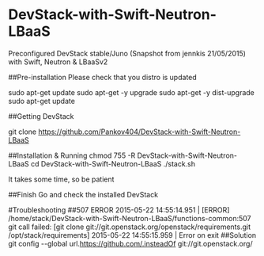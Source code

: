 # DevStack-with-Swift-Neutron-LBaaS
Preconfigured DevStack stable/Juno (Snapshot from jennkis 21/05/2015) with Swift, Neutron &amp; LBaaSv2

##Pre-installation
Please check that you distro is updated

sudo apt-get update
sudo apt-get -y upgrade 
sudo apt-get -y dist-upgrade 
sudo apt-get update

##Getting DevStack

git clone https://github.com/Pankov404/DevStack-with-Swift-Neutron-LBaaS

##Installation & Running 
chmod 755 -R DevStack-with-Swift-Neutron-LBaaS
cd DevStack-with-Swift-Neutron-LBaaS
./stack.sh

It takes some time, so be patient

##Finish
Go and check the installed DevStack

#Troubleshooting
##507 ERROR
2015-05-22 14:55:14.951 | [ERROR] /home/stack/DevStack-with-Swift-Neutron-LBaaS/functions-common:507 git call failed: [git clone git://git.openstack.org/openstack/requirements.git /opt/stack/requirements]
2015-05-22 14:55:15.959 | Error on exit
##Solution
git config --global url.https://github.com/.insteadOf git://git.openstack.org/

